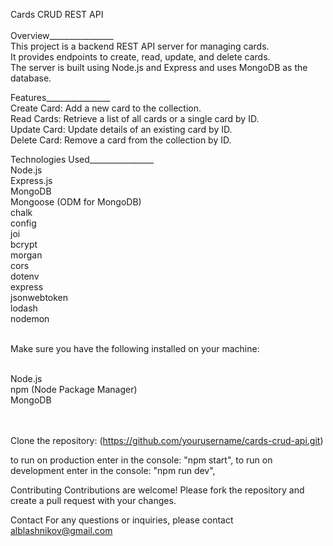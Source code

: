 Cards CRUD REST API <br><br>
Overview________________<br>
  This project is a backend REST API server for managing cards.<br>
  It provides endpoints to create, read, update, and delete cards.<br>
  The server is built using Node.js and Express and uses MongoDB as the database.<br>

Features________________<br>
  Create Card: Add a new card to the collection.<br>
  Read Cards: Retrieve a list of all cards or a single card by ID.<br>
  Update Card: Update details of an existing card by ID.<br>
  Delete Card: Remove a card from the collection by ID.<br>


Technologies Used________________<br>
  Node.js<br>
  Express.js<br>
  MongoDB<br>
  Mongoose (ODM for MongoDB)<br>
  chalk<br>
  config<br>
  joi<br>
  bcrypt<br>
  morgan<br>
  cors<br>
  dotenv<br>
  express<br>
  jsonwebtoken<br>
  lodash<br>
  nodemon<br><br>



Make sure you have the following installed on your machine:<br><br>

Node.js<br>
npm (Node Package Manager)<br>
MongoDB<br><br><br>

Clone the repository: (https://github.com/yourusername/cards-crud-api.git)



to run on production enter in the console: "npm start",
to run on development enter in the console: "npm run dev",

 
Contributing
Contributions are welcome! Please fork the repository and create a pull request with your changes.


Contact
For any questions or inquiries, please contact alblashnikov@gmail.com
